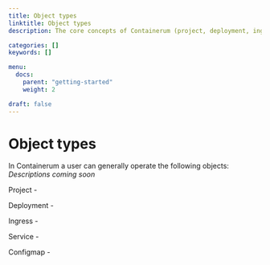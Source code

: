 ```yaml
---
title: Object types
linktitle: Object types
description: The core concepts of Containerum (project, deployment, ingress, etc.).

categories: []
keywords: []

menu:
  docs:
    parent: "getting-started"
    weight: 2

draft: false
---
```


# Object types
In Containerum a user can generally operate the following objects:
*Descriptions coming soon*

Project -

Deployment -

Ingress -

Service -

Configmap -
